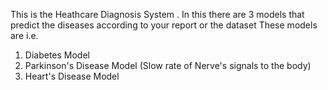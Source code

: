 This is the Heathcare Diagnosis System . 
In this there are 3 models that predict the diseases according to your report or the dataset 
These models are i.e. 
1.  Diabetes Model
2.  Parkinson's Disease Model (Slow rate of Nerve's signals to the body)
3.  Heart's Disease Model
